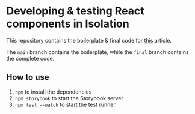 # Developing & testing React components in Isolation

This repository contains the boilerplate & final code for [this](https://dev.to/dhaiwat10/develop-test-react-components-in-isolation-3714) article.

The `main` branch contains the boilerplate, while the `final` branch contains the complete code.

## How to use

1. `npm` to install the dependencies
2. `npm storybook` to start the Storybook server
3. `npm test --watch` to start the test runner
